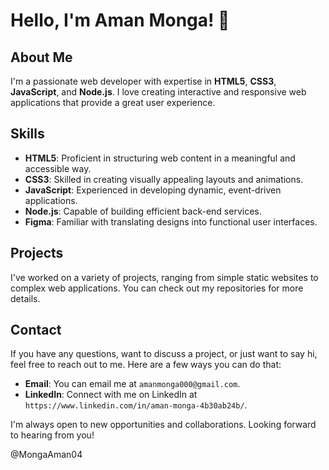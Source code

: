 # Hello, I'm Aman Monga! 👋

## About Me

I'm a passionate web developer with expertise in **HTML5**, **CSS3**, **JavaScript**, and **Node.js**. I love creating interactive and responsive web applications that provide a great user experience.

## Skills

- **HTML5**: Proficient in structuring web content in a meaningful and accessible way.
- **CSS3**: Skilled in creating visually appealing layouts and animations.
- **JavaScript**: Experienced in developing dynamic, event-driven applications.
- **Node.js**: Capable of building efficient back-end services.
- **Figma**: Familiar with translating designs into functional user interfaces.

## Projects

I've worked on a variety of projects, ranging from simple static websites to complex web applications. You can check out my repositories for more details.

## Contact

If you have any questions, want to discuss a project, or just want to say hi, feel free to reach out to me. Here are a few ways you can do that:

- **Email**: You can email me at `amanmonga000@gmail.com`.
- **LinkedIn**: Connect with me on LinkedIn at `https://www.linkedin.com/in/aman-monga-4b30ab24b/`.

I'm always open to new opportunities and collaborations. Looking forward to hearing from you!

@MongaAman04
